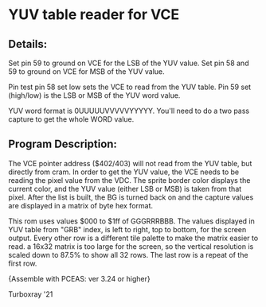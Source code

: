 
# YUV table reader for VCE

## Details:

   Set pin 59 to ground on VCE for the LSB of the YUV value.
   Set pin 58 and 59 to ground on VCE for MSB of the YUV value.

   Pin test pin 58 set low sets the VCE to read from the YUV table.
   Pin 59 set (high/low) is the LSB or MSB of the YUV word value.

   YUV word format is 0UUUUUVVVVVYYYYY. You'll need to do a two
   pass capture to get the whole WORD value.


## Program Description:

   The VCE pointer address ($402/403) will not read from the YUV table,
   but directly from cram. In order to get the YUV value, the VCE needs
   to be reading the pixel value from the VDC. The sprite border color
   displays the current color, and the YUV value (either LSB or MSB) is
   taken from that pixel. After the list is built, the BG is turned back
   on and the capture values are displayed in a matrix of byte hex format.

   This rom uses values $000 to $1ff of GGGRRRBBB. The values displayed
   in YUV table from "GRB" index, is left to right, top to bottom, for
   the screen output. Every other row is a different tile palette to make
   the matrix easier to read. a 16x32 matrix is too large for the screen,
   so the vertical resolution is scaled down to 87.5% to show all 32 rows.
   The last row is a repeat of the first row.


   {Assemble with PCEAS: ver 3.24 or higher}

 Turboxray '21